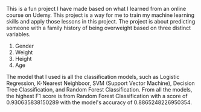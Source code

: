 This is a fun project I have made based on what I learned from an online course on Udemy.
This project is a way for me to train my machine learning skills and apply those lessons in this project.
The project is about predicting someone with a family history of being overweight based on three distinct variables.
1. Gender
2. Weight
3. Height
4. Age

The model that I used is all the classification models, such as Logistic Regression, K-Nearest Neighboor, SVM (Support Vector Machine), Decision Tree Classification, and Random Forest Classification.
From all the models, the highest F1 score is from Random Forest Classification with a score of 0.930635838150289 with the model's accuracy of  0.8865248226950354.



